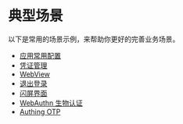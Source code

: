 # 典型场景

<LastUpdated/>

以下是常用的场景示例，来帮助你更好的完善业务场景。

- [应用常用配置](./application_config.md)
- [凭证管理](./tokens.md)
- [WebView](./webview.md)
- [退出登录](./logout.md)
- [闪屏界面](./splash.md)
- [WebAuthn 生物认证](./webauthn.md)
- [Authing OTP](./otp.md)